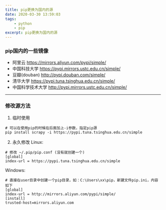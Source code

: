 ```yaml
---
title: pip更换为国内的源
date: 2020-03-30 13:59:03
tags:
	- python
	- pip
excerpt: pip更换为国内的源
---
```

### pip国内的一些镜像
- 阿里云 https://mirrors.aliyun.com/pypi/simple/
- 中国科技大学 https://pypi.mirrors.ustc.edu.cn/simple/
- 豆瓣(douban) http://pypi.douban.com/simple/
- 清华大学 https://pypi.tuna.tsinghua.edu.cn/simple/
- 中国科学技术大学 http://pypi.mirrors.ustc.edu.cn/simple/

---

### 修改源方法
1. 临时使用
```shell
# 可以在使用pip的时候在后面加上-i参数，指定pip源
pip install scrapy -i https://pypi.tuna.tsinghua.edu.cn/simple
```

2. 永久修改
Linux:

```shell
# 修改 ~/.pip/pip.conf (没有就创建一个)
[global]
index-url = https://pypi.tuna.tsinghua.edu.cn/simple
```

Windows:

```shell
# 直接在user目录中创建一个pip目录，如：C:\Users\xx\pip，新建文件pip.ini，内容如下
[global]
index-url = http://mirrors.aliyun.com/pypi/simple/
[install]
trusted-host=mirrors.aliyun.com
```

